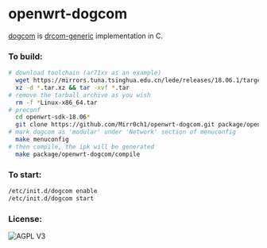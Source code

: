 # openwrt-dogcom
[dogcom](https://github.com/mchome/dogcom.git) is [drcom-generic](https://github.com/drcoms/drcom-generic) implementation in C.

### To build:

```bash
# download toolchain (ar71xx as an example)
  wget https://mirrors.tuna.tsinghua.edu.cn/lede/releases/18.06.1/targets/ar71xx/generic/openwrt-sdk-18.06.1-ar71xx-generic_gcc-7.3.0_musl.Linux-x86_64.tar.xz
  xz -d *.tar.xz && tar -xvf *.tar
# remove the tarball archive as you wish
  rm -f *Linux-x86_64.tar
# preconf
  cd openwrt-sdk-18.06*
  git clone https://github.com/Mirr0ch1/openwrt-dogcom.git package/openwrt-dogcom
# mark dogcom as 'modular' under 'Network' section of menuconfig
  make menuconfig
# then compile, the ipk will be generated
  make package/openwrt-dogcom/compile
```

### To start:

```bash
/etc/init.d/dogcom enable
/etc/init.d/dogcom start
```

### License:

![AGPL V3](https://cloud.githubusercontent.com/assets/7392658/20011165/a0caabdc-a2e5-11e6-974c-8d4961c7d6d3.png)
